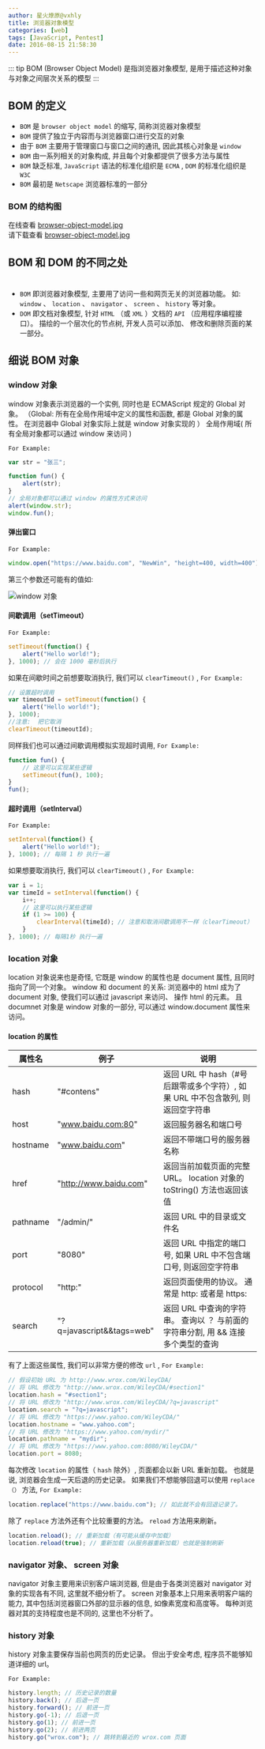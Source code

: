 ```yaml
---
author: 星火燎原@vxhly
title: 浏览器对象模型
categories: [web]
tags: [JavaScript, Pentest]
date: 2016-08-15 21:58:30
---
```


::: tip
BOM (Browser Object Model) 是指浏览器对象模型, 是用于描述这种对象与对象之间层次关系的模型 
:::
<!-- more -->

## BOM 的定义

* `BOM` 是 `browser object model` 的缩写, 简称浏览器对象模型
* `BOM` 提供了独立于内容而与浏览器窗口进行交互的对象
* 由于 `BOM` 主要用于管理窗口与窗口之间的通讯, 因此其核心对象是 `window` 
* `BOM` 由一系列相关的对象构成, 并且每个对象都提供了很多方法与属性
* `BOM` 缺乏标准, `JavaScript` 语法的标准化组织是 `ECMA` , `DOM` 的标准化组织是 `W3C` 
* `BOM` 最初是 `Netscape` 浏览器标准的一部分

### BOM 的结构图

在线查看 [browser-object-model.jpg](http://oss-blog.test.upcdn.net/browser-object-model.jpg?attname=)<br>
请下载查看 [browser-object-model.jpg](http://oss-blog.test.upcdn.net/browser-object-model.jpg?attname=)

## BOM 和 DOM 的不同之处

#

* `BOM` 即浏览器对象模型, 主要用了访问一些和网页无关的浏览器功能。 如: `window` 、 `location` 、 `navigator` 、 `screen` 、 `history` 等对象。
* `DOM` 即文档对象模型, 针对 `HTML` （或 `XML` ）文档的 `API` （应用程序编程接口）。 描绘的一个层次化的节点树, 开发人员可以添加、 修改和删除页面的某一部分。

## 细说 BOM 对象

### window 对象

window 对象表示浏览器的一个实例, 同时也是 ECMAScript 规定的 Global 对象。 （Global:  所有在全局作用域中定义的属性和函数, 都是 Global 对象的属性。 在浏览器中 Global 对象实际上就是 window 对象实现的 ） 全局作用域( 所有全局对象都可以通过 window 来访问 )

`For Example:` 

``` javascript
var str = "张三";

function fun() {
    alert(str);
}
// 全局对象都可以通过 window 的属性方式来访问
alert(window.str);
window.fun();
```

#### 弹出窗口

`For Example:` 

``` javascript
window.open("https://www.baidu.com", "NewWin", "height=400, width=400");
```

第三个参数还可能有的值如: <br>

![window 对象](http://oss-blog.test.upcdn.net/window-object.png)

#### 间歇调用（setTimeout）

`For Example:` 

``` javascript
setTimeout(function() {
    alert("Hello world!");
}, 1000); // 会在 1000 毫秒后执行
```

如果在间歇时间之前想要取消执行, 我们可以 `clearTimeout()` , `For Example:` 

``` javascript
// 设置超时调用
var timeoutId = setTimeout(function() {
    alert("Hello world!");
}, 1000);
//注意:  把它取消
clearTimeout(timeoutId);
```

同样我们也可以通过间歇调用模拟实现超时调用, `For Example:` 

``` javascript
function fun() {
    // 这里可以实现某些逻辑
    setTimeout(fun(), 100);
}
fun();
```

#### 超时调用（setInterval）

`For Example:` 

``` javascript
setInterval(function() {
    alert("Hello world!");
}, 1000); // 每隔 1 秒 执行一遍
```

如果想要取消执行, 我们可以 `clearTimeout()` , `For Example:` 

``` javascript
var i = 1;
var timeId = setInterval(function() {
    i++;
    // 这里可以执行某些逻辑
    if (1 >= 100) {
        clearInterval(timeId); // 注意和取消间歇调用不一样（clearTimeout）
    }
}, 1000); // 每隔1秒 执行一遍
```

### location 对象

location 对象说来也是奇怪, 它既是 window 的属性也是 document 属性, 且同时指向了同一个对象。 window 和 document 的关系:  浏览器中的 html 成为了 document 对象, 使我们可以通过 javascript 来访问、 操作 html 的元素。 且 documnet 对象是 window 对象的一部分, 可以通过 window.document 属性来访问。

#### location 的属性

| 属性名   | 例子                      | 说明                                                                             |
|----------|---------------------------|----------------------------------------------------------------------------------|
| hash     | "#contens"                | 返回 URL 中 hash（#号后跟零或多个字符）, 如果 URL 中不包含散列, 则返回空字符串   |
| host     | "www.baidu.com:80"        | 返回服务器名和端口号                                                             |
| hostname | "www.baidu.com"           | 返回不带端口号的服务器名称                                                       |
| href     | "<http://www.baidu.com>"  | 返回当前加载页面的完整 URL。 location 对象的 toString() 方法也返回该值           |
| pathname | "/admin/"                 | 返回 URL 中的目录或文件名                                                        |
| port     | "8080"                    | 返回 URL 中指定的端口号, 如果 URL 中不包含端口号, 则返回空字符串                 |
| protocol | "http\:"                  | 返回页面使用的协议。 通常是 http\: 或者是 https\:                                |
| search   | "?q=javascript&&tags=web" | 返回 URL 中查询的字符串。 查询以 ？ 与前面的字符串分割, 用 && 连接多个类型的查询 |

有了上面这些属性, 我们可以非常方便的修改 `url` , `For Example:` 

``` javascript
// 假设初始 URL 为 http://www.wrox.com/WileyCDA/
// 将 URL 修改为 "http://www.wrox.com/WileyCDA/#section1"
location.hash = "#section1";
// 将 URL 修改为 "http://www.wrox.com/WileyCDA/?q=javascript"
location.search = "?q=javascript";
// 将 URL 修改为 "https://www.yahoo.com/WileyCDA/"
location.hostname = "www.yahoo.com";
// 将 URL 修改为 "https://www.yahoo.com/mydir/"
location.pathname = "mydir";
// 将 URL 修改为 "https://www.yahoo.com:8080/WileyCDA/"
location.port = 8080;
```

每次修改 `location` 的属性（ `hash` 除外）, 页面都会以新 URL 重新加载。 也就是说, 浏览器会生成一天后退的历史记录。 如果我们不想能够回退可以使用 `replace（）` 方法, `For Example:` 

``` javascript
location.replace("https://www.baidu.com"); // 如此就不会有回退记录了。
```

除了 `replace` 方法外还有个比较重要的方法。 `reload` 方法用来刷新。

``` javascript
location.reload(); // 重新加载（有可能从缓存中加载）
location.reload(true); // 重新加载（从服务器重新加载）也就是强制刷新
```

### navigator 对象、 screen 对象

navigator 对象主要用来识别客户端浏览器, 但是由于各类浏览器对 navigator 对象的实现各有不同, 这里就不细分析了。 screen 对象基本上只用来表明客户端的能力, 其中包括浏览器窗口外部的显示器的信息, 如像素宽度和高度等。 每种浏览器对其的支持程度也是不同的, 这里也不分析了。

### history 对象

history 对象主要保存当前也网页的历史记录。 但出于安全考虑, 程序员不能够知道详细的 url。

`For Example:` 

``` javascript
history.length; // 历史记录的数量
history.back(); // 后退一页
history.forward(); // 前进一页
history.go(-1); // 后退一页
history.go(1); // 前进一页
history.go(2); // 前进两页
history.go("wrox.com"); // 跳转到最近的 wrox.com 页面
```

